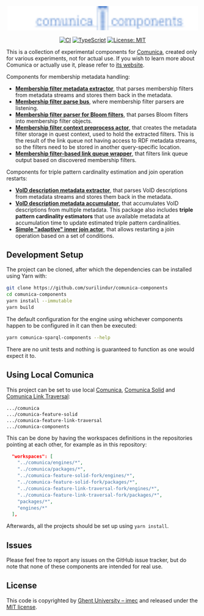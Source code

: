 <p align="center">
  <img src="./.github/assets/comunica.svg" width="500">
</p>

<p align="center">
  <a href="https://github.com/surilindur/comunica-components/actions/workflows/ci.yml"><img alt="CI" src=https://github.com/surilindur/comunica-components/actions/workflows/ci.yml/badge.svg?branch=main"></a>
  <a href="https://www.typescriptlang.org/"><img alt="TypeScript" src="https://img.shields.io/badge/%3C%2F%3E-TypeScript-%230074c1.svg"></a>
  <a href="https://opensource.org/licenses/MIT"><img alt="License: MIT" src="https://img.shields.io/badge/License-MIT-yellow.svg"></a>
</p>

This is a collection of experimental components for [Comunica](https://github.com/comunica/comunica),
created only for various experiments, not for actual use.
If you wish to learn more about Comunica or actually use it, please refer to [its website](https://comunica.dev/).

Components for membership metadata handling:

* [**Membership filter metadata extractor**](packages/actor-rdf-metadata-extract-membership-filter/), that parses membership filters from metadata streams and stores them back in the metadata.
* [**Membership filter parse bus**](packages/bus-rdf-parse-membership-filter/), where membership filter parsers are listening.
* [**Membership filter parser for Bloom filters**](packages/actor-rdf-parse-membership-filter-bloom/), that parses Bloom filters into membership filter objects.
* [**Membership filter context preprocess actor**](packages/actor-context-preprocess-membership-filter/), that creates the metadata filter storage in quest context, used to hold the extracted filters. This is the result of the link queue not having access to RDF metadata streams, so the filters need to be stored in another query-specific location.
* [**Membership filter-based link queue wrapper**](packages/actor-rdf-resolve-hypermedia-links-queue-wrapper-membership-filter/), that filters link queue output based on discovered membership filters.

Components for triple pattern cardinality estimation and join operation restarts:

* [**VoID description metadata extractor**](packages/actor-rdf-metadata-extract-void-description/), that parses VoID descriptions from metadata streams and stores them back in the metadata.
* [**VoID description metadata accumulator**](packages/actor-rdf-metadata-accumulate-void-description/), that accumulates VoID descriptions from multiple metadata. This package also includes **triple pattern cardinality estimators** that use available metadata at accumulation time to update estimated triple pattern cardinalities.
* [**Simple "adaptive" inner join actor**](packages/actor-rdf-join-inner-multi-adaptive-heuristics/), that allows restarting a join operation based on a set of conditions.

## Development Setup

The project can be cloned, after which the dependencies can be installed using Yarn with:

```bash
git clone https://github.com/surilindur/comunica-components
cd comunica-components
yarn install --immutable
yarn build
```

The default configuration for the engine using whichever components happen to be configured in it can then be executed:

```bash
yarn comunica-sparql-components --help
```

There are no unit tests and nothing is guaranteed to function as one would expect it to.

## Using Local Comunica

This project can be set to use local [Comunica](https://github.com/comunica/comunica),
[Comunica Solid](https://github.com/comunica/comunica-feature-solid) and
[Comunica Link Traversal](https://github.com/comunica/comunica-feature-link-traversal):

```
.../comunica
.../comunica-feature-solid
.../comunica-feature-link-traversal
.../comunica-components
```

This can be done by having the workspaces definitions in the repositories pointing at each other, for example as in this repository:
```json
  "workspaces": [
    "../comunica/engines/*",
    "../comunica/packages/*",
    "../comunica-feature-solid-fork/engines/*",
    "../comunica-feature-solid-fork/packages/*",
    "../comunica-feature-link-traversal-fork/engines/*",
    "../comunica-feature-link-traversal-fork/packages/*",
    "packages/*",
    "engines/*"
  ],
```

Afterwards, all the projects should be set up using `yarn install`.

## Issues

Please feel free to report any issues on the GitHub issue tracker,
but do note that none of these components are intended for real use.

## License

This code is copyrighted by [Ghent University – imec](http://idlab.ugent.be/) and
released under the [MIT license](http://opensource.org/licenses/MIT).

